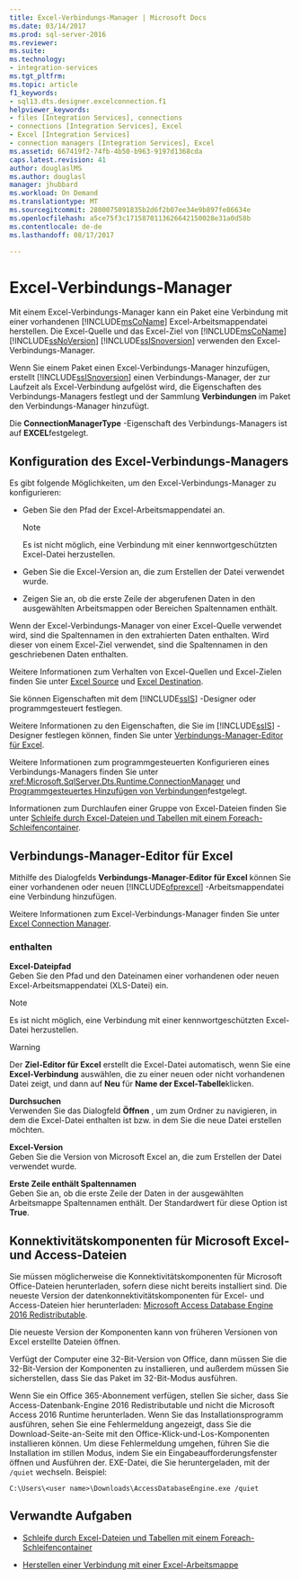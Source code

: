 ```yaml
---
title: Excel-Verbindungs-Manager | Microsoft Docs
ms.date: 03/14/2017
ms.prod: sql-server-2016
ms.reviewer: 
ms.suite: 
ms.technology:
- integration-services
ms.tgt_pltfrm: 
ms.topic: article
f1_keywords:
- sql13.dts.designer.excelconnection.f1
helpviewer_keywords:
- files [Integration Services], connections
- connections [Integration Services], Excel
- Excel [Integration Services]
- connection managers [Integration Services], Excel
ms.assetid: 667419f2-74fb-4b50-b963-9197d1368cda
caps.latest.revision: 41
author: douglaslMS
ms.author: douglasl
manager: jhubbard
ms.workload: On Demand
ms.translationtype: MT
ms.sourcegitcommit: 2800075091835b2d6f2b07ee34e9b897fe86634e
ms.openlocfilehash: a5ce75f3c1715870113626642150028e31a0d58b
ms.contentlocale: de-de
ms.lasthandoff: 08/17/2017

---
```

# <a name="excel-connection-manager"></a>Excel-Verbindungs-Manager
  Mit einem Excel-Verbindungs-Manager kann ein Paket eine Verbindung mit einer vorhandenen [!INCLUDE[msCoName](../../includes/msconame-md.md)] Excel-Arbeitsmappendatei herstellen. Die Excel-Quelle und das Excel-Ziel von [!INCLUDE[msCoName](../../includes/msconame-md.md)] [!INCLUDE[ssNoVersion](../../includes/ssnoversion-md.md)] [!INCLUDE[ssISnoversion](../../includes/ssisnoversion-md.md)] verwenden den Excel-Verbindungs-Manager.  
  
 Wenn Sie einem Paket einen Excel-Verbindungs-Manager hinzufügen, erstellt [!INCLUDE[ssISnoversion](../../includes/ssisnoversion-md.md)] einen Verbindungs-Manager, der zur Laufzeit als Excel-Verbindung aufgelöst wird, die Eigenschaften des Verbindungs-Managers festlegt und der Sammlung **Verbindungen** im Paket den Verbindungs-Manager hinzufügt.  
  
 Die **ConnectionManagerType** -Eigenschaft des Verbindungs-Managers ist auf **EXCEL**festgelegt.  
  
## <a name="configuration-of-the-excel-connection-manager"></a>Konfiguration des Excel-Verbindungs-Managers  
 Es gibt folgende Möglichkeiten, um den Excel-Verbindungs-Manager zu konfigurieren:  
  
-   Geben Sie den Pfad der Excel-Arbeitsmappendatei an.  
  
    > [!NOTE]  
    >  Es ist nicht möglich, eine Verbindung mit einer kennwortgeschützten Excel-Datei herzustellen.  
  
-   Geben Sie die Excel-Version an, die zum Erstellen der Datei verwendet wurde.  
  
-   Zeigen Sie an, ob die erste Zeile der abgerufenen Daten in den ausgewählten Arbeitsmappen oder Bereichen Spaltennamen enthält.  
  
 Wenn der Excel-Verbindungs-Manager von einer Excel-Quelle verwendet wird, sind die Spaltennamen in den extrahierten Daten enthalten. Wird dieser von einem Excel-Ziel verwendet, sind die Spaltennamen in den geschriebenen Daten enthalten.  
  
 Weitere Informationen zum Verhalten von Excel-Quellen und Excel-Zielen finden Sie unter [Excel Source](../../integration-services/data-flow/excel-source.md) und [Excel Destination](../../integration-services/data-flow/excel-destination.md).  
  
 Sie können Eigenschaften mit dem [!INCLUDE[ssIS](../../includes/ssis-md.md)] -Designer oder programmgesteuert festlegen.  
  
 Weitere Informationen zu den Eigenschaften, die Sie im [!INCLUDE[ssIS](../../includes/ssis-md.md)] -Designer festlegen können, finden Sie unter [Verbindungs-Manager-Editor für Excel](../../integration-services/connection-manager/excel-connection-manager-editor.md).  
  
 Weitere Informationen zum programmgesteuerten Konfigurieren eines Verbindungs-Managers finden Sie unter <xref:Microsoft.SqlServer.Dts.Runtime.ConnectionManager> und [Programmgesteuertes Hinzufügen von Verbindungen](../../integration-services/building-packages-programmatically/adding-connections-programmatically.md)festgelegt.  
  
 Informationen zum Durchlaufen einer Gruppe von Excel-Dateien finden Sie unter [Schleife durch Excel-Dateien und Tabellen mit einem Foreach-Schleifencontainer](../../integration-services/control-flow/loop-through-excel-files-and-tables-by-using-a-foreach-loop-container.md).  
  
## <a name="excel-connection-manager-editor"></a>Verbindungs-Manager-Editor für Excel
  Mithilfe des Dialogfelds **Verbindungs-Manager-Editor für Excel** können Sie einer vorhandenen oder neuen [!INCLUDE[ofprexcel](../../includes/ofprexcel-md.md)] -Arbeitsmappendatei eine Verbindung hinzufügen.  
  
 Weitere Informationen zum Excel-Verbindungs-Manager finden Sie unter [Excel Connection Manager](../../integration-services/connection-manager/excel-connection-manager.md).  
  
### <a name="options"></a>enthalten  
 **Excel-Dateipfad**  
 Geben Sie den Pfad und den Dateinamen einer vorhandenen oder neuen Excel-Arbeitsmappendatei (XLS-Datei) ein.  
  
> [!NOTE]  
>  Es ist nicht möglich, eine Verbindung mit einer kennwortgeschützten Excel-Datei herzustellen.  
  
> [!WARNING]  
>  Der **Ziel-Editor für Excel** erstellt die Excel-Datei automatisch, wenn Sie eine **Excel-Verbindung** auswählen, die zu einer neuen oder nicht vorhandenen Datei zeigt, und dann auf **Neu** für **Name der Excel-Tabelle**klicken.  
  
 **Durchsuchen**  
 Verwenden Sie das Dialogfeld **Öffnen** , um zum Ordner zu navigieren, in dem die Excel-Datei enthalten ist bzw. in dem Sie die neue Datei erstellen möchten.  
  
 **Excel-Version**  
 Geben Sie die Version von Microsoft Excel an, die zum Erstellen der Datei verwendet wurde.  
  
 **Erste Zeile enthält Spaltennamen**  
 Geben Sie an, ob die erste Zeile der Daten in der ausgewählten Arbeitsmappe Spaltennamen enthält. Der Standardwert für diese Option ist **True**.  
  
## <a name="connectivity-components-for-microsoft-excel-and-access-files"></a>Konnektivitätskomponenten für Microsoft Excel- und Access-Dateien
  
Sie müssen möglicherweise die Konnektivitätskomponenten für Microsoft Office-Dateien herunterladen, sofern diese nicht bereits installiert sind. Die neueste Version der datenkonnektivitätskomponenten für Excel- und Access-Dateien hier herunterladen: [Microsoft Access Database Engine 2016 Redistributable](https://www.microsoft.com/download/details.aspx?id=54920).
  
Die neueste Version der Komponenten kann von früheren Versionen von Excel erstellte Dateien öffnen.

Verfügt der Computer eine 32-Bit-Version von Office, dann müssen Sie die 32-Bit-Version der Komponenten zu installieren, und außerdem müssen Sie sicherstellen, dass Sie das Paket im 32-Bit-Modus ausführen.

Wenn Sie ein Office 365-Abonnement verfügen, stellen Sie sicher, dass Sie Access-Datenbank-Engine 2016 Redistributable und nicht die Microsoft Access 2016 Runtime herunterladen. Wenn Sie das Installationsprogramm ausführen, sehen Sie eine Fehlermeldung angezeigt, dass Sie die Download-Seite-an-Seite mit den Office-Klick-und-Los-Komponenten installieren können. Um diese Fehlermeldung umgehen, führen Sie die Installation im stillen Modus, indem Sie ein Eingabeaufforderungsfenster öffnen und Ausführen der. EXE-Datei, die Sie heruntergeladen, mit der `/quiet` wechseln. Beispiel:

`C:\Users\<user name>\Downloads\AccessDatabaseEngine.exe /quiet`
  
## <a name="related-tasks"></a>Verwandte Aufgaben  
  
-   [Schleife durch Excel-Dateien und Tabellen mit einem Foreach-Schleifencontainer](../../integration-services/control-flow/loop-through-excel-files-and-tables-by-using-a-foreach-loop-container.md)  
  
-   [Herstellen einer Verbindung mit einer Excel-Arbeitsmappe](../../integration-services/connection-manager/connect-to-an-excel-workbook.md)  
  
  

